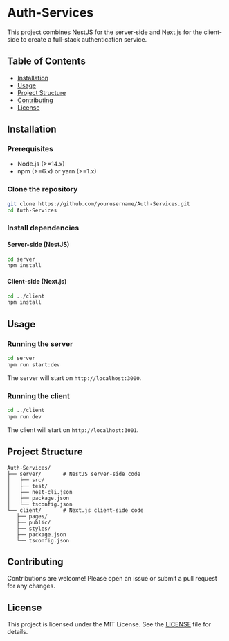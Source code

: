 # Auth-Services

This project combines NestJS for the server-side and Next.js for the client-side to create a full-stack authentication service.

## Table of Contents

- [Installation](#installation)
- [Usage](#usage)
- [Project Structure](#project-structure)
- [Contributing](#contributing)
- [License](#license)

## Installation

### Prerequisites

- Node.js (>=14.x)
- npm (>=6.x) or yarn (>=1.x)

### Clone the repository

```bash
git clone https://github.com/yourusername/Auth-Services.git
cd Auth-Services
```

### Install dependencies

#### Server-side (NestJS)

```bash
cd server
npm install
```

#### Client-side (Next.js)

```bash
cd ../client
npm install
```

## Usage

### Running the server

```bash
cd server
npm run start:dev
```

The server will start on `http://localhost:3000`.

### Running the client

```bash
cd ../client
npm run dev
```

The client will start on `http://localhost:3001`.

## Project Structure

```
Auth-Services/
├── server/       # NestJS server-side code
│   ├── src/
│   ├── test/
│   ├── nest-cli.json
│   ├── package.json
│   └── tsconfig.json
└── client/       # Next.js client-side code
   ├── pages/
   ├── public/
   ├── styles/
   ├── package.json
   └── tsconfig.json
```

## Contributing

Contributions are welcome! Please open an issue or submit a pull request for any changes.

## License

This project is licensed under the MIT License. See the [LICENSE](LICENSE) file for details.
